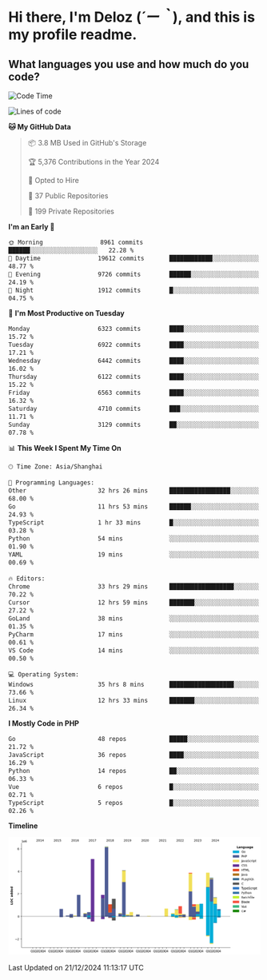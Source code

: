 # **Hi there, I'm Deloz (*´ー｀*), and this is my profile readme.**

## **What languages you use and how much do you code?**

<!--START_SECTION:waka-->
![Code Time](http://img.shields.io/badge/Code%20Time-5%2C322%20hrs%2043%20mins-blue)

![Lines of code](https://img.shields.io/badge/From%20Hello%20World%20I%27ve%20Written-43.9%20million%20lines%20of%20code-blue)

**🐱 My GitHub Data** 

> 📦 3.8 MB Used in GitHub's Storage 
 > 
> 🏆 5,376 Contributions in the Year 2024
 > 
> 💼 Opted to Hire
 > 
> 📜 37 Public Repositories 
 > 
> 🔑 199 Private Repositories 
 > 
**I'm an Early 🐤** 

```text
🌞 Morning                8961 commits        ██████░░░░░░░░░░░░░░░░░░░   22.28 % 
🌆 Daytime                19612 commits       ████████████░░░░░░░░░░░░░   48.77 % 
🌃 Evening                9726 commits        ██████░░░░░░░░░░░░░░░░░░░   24.19 % 
🌙 Night                  1912 commits        █░░░░░░░░░░░░░░░░░░░░░░░░   04.75 % 
```
📅 **I'm Most Productive on Tuesday** 

```text
Monday                   6323 commits        ████░░░░░░░░░░░░░░░░░░░░░   15.72 % 
Tuesday                  6922 commits        ████░░░░░░░░░░░░░░░░░░░░░   17.21 % 
Wednesday                6442 commits        ████░░░░░░░░░░░░░░░░░░░░░   16.02 % 
Thursday                 6122 commits        ████░░░░░░░░░░░░░░░░░░░░░   15.22 % 
Friday                   6563 commits        ████░░░░░░░░░░░░░░░░░░░░░   16.32 % 
Saturday                 4710 commits        ███░░░░░░░░░░░░░░░░░░░░░░   11.71 % 
Sunday                   3129 commits        ██░░░░░░░░░░░░░░░░░░░░░░░   07.78 % 
```


📊 **This Week I Spent My Time On** 

```text
🕑︎ Time Zone: Asia/Shanghai

💬 Programming Languages: 
Other                    32 hrs 26 mins      █████████████████░░░░░░░░   68.00 % 
Go                       11 hrs 53 mins      ██████░░░░░░░░░░░░░░░░░░░   24.93 % 
TypeScript               1 hr 33 mins        █░░░░░░░░░░░░░░░░░░░░░░░░   03.28 % 
Python                   54 mins             ░░░░░░░░░░░░░░░░░░░░░░░░░   01.90 % 
YAML                     19 mins             ░░░░░░░░░░░░░░░░░░░░░░░░░   00.69 % 

🔥 Editors: 
Chrome                   33 hrs 29 mins      ██████████████████░░░░░░░   70.22 % 
Cursor                   12 hrs 59 mins      ███████░░░░░░░░░░░░░░░░░░   27.22 % 
GoLand                   38 mins             ░░░░░░░░░░░░░░░░░░░░░░░░░   01.35 % 
PyCharm                  17 mins             ░░░░░░░░░░░░░░░░░░░░░░░░░   00.61 % 
VS Code                  14 mins             ░░░░░░░░░░░░░░░░░░░░░░░░░   00.50 % 

💻 Operating System: 
Windows                  35 hrs 8 mins       ██████████████████░░░░░░░   73.66 % 
Linux                    12 hrs 33 mins      ███████░░░░░░░░░░░░░░░░░░   26.34 % 
```

**I Mostly Code in PHP** 

```text
Go                       48 repos            █████░░░░░░░░░░░░░░░░░░░░   21.72 % 
JavaScript               36 repos            ████░░░░░░░░░░░░░░░░░░░░░   16.29 % 
Python                   14 repos            ██░░░░░░░░░░░░░░░░░░░░░░░   06.33 % 
Vue                      6 repos             █░░░░░░░░░░░░░░░░░░░░░░░░   02.71 % 
TypeScript               5 repos             █░░░░░░░░░░░░░░░░░░░░░░░░   02.26 % 
```



**Timeline**

![Lines of Code chart](https://raw.githubusercontent.com/deloz/deloz/main/assets/bar_graph.png)


 Last Updated on 21/12/2024 11:13:17 UTC
<!--END_SECTION:waka-->

